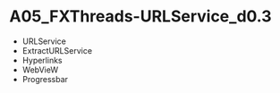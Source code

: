 
# A05_FXThreads-URLService_d0.3

* URLService
* ExtractURLService
* Hyperlinks
* WebVieW
* Progressbar